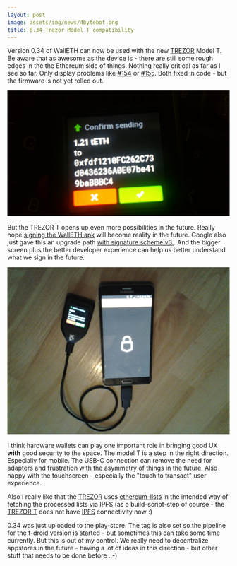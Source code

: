 ```yaml
---
layout: post
image: assets/img/news/4bytebot.png
title: 0.34 Trezor Model T compatibility
---
```


Version 0.34 of WallETH can now be used with the new [TREZOR](https://shop.trezor.io) Model T. Be aware that as awesome as the device is - there are still some rough edges in the the Ethereum side of things. Nothing really critical as far as I see so far. Only display problems like [#154](https://github.com/trezor/trezor-core/issues/154) or  [#155](https://github.com/trezor/trezor-core/issues/155). Both fixed in code - but the firmware is not yet rolled out.

![](/assets/img/news/confirm_send_trezort.jpg)

But the TREZOR T opens up even more possibilities in the future. Really hope [signing the WallETH apk](https://github.com/walleth/walleth/issues/143) will become reality in the future. Google also just gave this an upgrade path [with signature scheme v3.](https://developer.android.com/preview/features/security-behav.html). And the bigger screen plus the better developer experience can help us better understand what we sign in the future.

![](/assets/img/news/walleth_model_t_tx.jpg)

I think hardware wallets can play one important role in bringing good UX **with** good security to the space. The model T is a step in the right direction. Especially for mobile. The USB-C connection can remove the need for adapters and frustration with the asymmetry of things in the future. Also happy with the touchscreen - especially the "touch to transact" user experience.

Also I really like that the [TREZOR](https://shop.trezor.io) uses [ethereum-lists](https://github.com/ethereum-lists/tokens) in the intended way of fetching the processed lists via IPFS (as a build-script-step of course - the [TREZOR T](https://preorder.trezor.io) does not have [IPFS](https://ipfs.io) connectivity now :)

0.34 was just uploaded to the play-store. The tag is also set so the pipeline for the f-droid version is started - but sometimes this can take some time currently. But this is out of my control. We really need to decentralize appstores in the future - having a lot of ideas in this direction - but other stuff that needs to be done before ..-)
